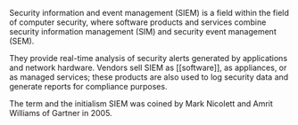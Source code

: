 Security information and event management (SIEM) is a field within the field of computer security, where software products and services combine security information management (SIM) and security event management (SEM). 

They provide real-time analysis of security alerts generated by applications and network hardware. Vendors sell SIEM as [[software]], as appliances, or as managed services; these products are also used to log security data and generate reports for compliance purposes.

The term and the initialism SIEM was coined by Mark Nicolett and Amrit Williams of Gartner in 2005.